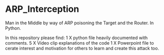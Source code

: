 # ARP_Interception
Man in the Middle by way of ARP poisoning the Target and the Router. In Python.

In this repository please find:
    1 X python file heavily documented with comments.
    5 X Video clip explanations of the code
    1 X Powerpoint file to cerate interest and motivation for others to learn and create this attack too.
    
